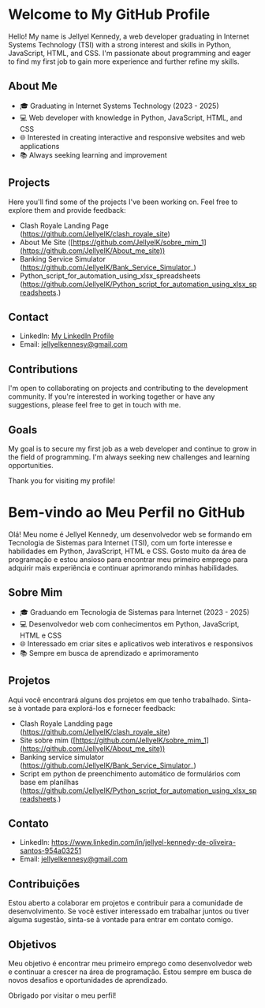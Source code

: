 # Welcome to My GitHub Profile

Hello! My name is Jellyel Kennedy, a web developer graduating in Internet Systems Technology (TSI) with a strong interest and skills in Python, JavaScript, HTML, and CSS. I'm passionate about programming and eager to find my first job to gain more experience and further refine my skills.

## About Me

- 🎓 Graduating in Internet Systems Technology (2023 - 2025)
- 💻 Web developer with knowledge in Python, JavaScript, HTML, and CSS
- 🌐 Interested in creating interactive and responsive websites and web applications
- 📚 Always seeking learning and improvement

## Projects

Here you'll find some of the projects I've been working on. Feel free to explore them and provide feedback:

- Clash Royale Landing Page (https://github.com/JellyelK/clash_royale_site)
- About Me Site ([https://github.com/JellyelK/sobre_mim_1](https://github.com/JellyelK/About_me_site))
- Banking Service Simulator (https://github.com/JellyelK/Bank_Service_Simulator_)
- Python_script_for_automation_using_xlsx_spreadsheets (https://github.com/JellyelK/Python_script_for_automation_using_xlsx_spreadsheets.)

## Contact

- LinkedIn: [My LinkedIn Profile](https://www.linkedin.com/in/jellyel-kennedy-de-oliveira-santos-954a03251)
- Email: jellyelkennesy@gmail.com

## Contributions

I'm open to collaborating on projects and contributing to the development community. If you're interested in working together or have any suggestions, please feel free to get in touch with me.

## Goals

My goal is to secure my first job as a web developer and continue to grow in the field of programming. I'm always seeking new challenges and learning opportunities.

Thank you for visiting my profile!

# Bem-vindo ao Meu Perfil no GitHub

Olá! Meu nome é Jellyel Kennedy, um desenvolvedor web se formando em Tecnologia de Sistemas para Internet (TSI), com um forte interesse e habilidades em Python, JavaScript, HTML e CSS. 
Gosto muito da área de programação e estou ansioso para encontrar meu primeiro emprego para adquirir mais experiência e continuar aprimorando minhas habilidades.

## Sobre Mim

- 🎓 Graduando em Tecnologia de Sistemas para Internet (2023 - 2025)
- 💻 Desenvolvedor web com conhecimentos em Python, JavaScript, HTML e CSS
- 🌐 Interessado em criar sites e aplicativos web interativos e responsivos
- 📚 Sempre em busca de aprendizado e aprimoramento

## Projetos

Aqui você encontrará alguns dos projetos em que tenho trabalhado. Sinta-se à vontade para explorá-los e fornecer feedback:

- Clash Royale Landding page (https://github.com/JellyelK/clash_royale_site)
- Site sobre mim ([https://github.com/JellyelK/sobre_mim_1](https://github.com/JellyelK/About_me_site))
- Banking service simulator (https://github.com/JellyelK/Bank_Service_Simulator_)
- Script em python de preenchimento automático de formulários com base em planilhas (https://github.com/JellyelK/Python_script_for_automation_using_xlsx_spreadsheets.)

## Contato

- LinkedIn: https://www.linkedin.com/in/jellyel-kennedy-de-oliveira-santos-954a03251
- Email: jellyelkennesy@gmail.com

## Contribuições

Estou aberto a colaborar em projetos e contribuir para a comunidade de desenvolvimento. Se você estiver interessado em trabalhar juntos ou tiver alguma sugestão, sinta-se à vontade para entrar em contato comigo.

## Objetivos

Meu objetivo é encontrar meu primeiro emprego como desenvolvedor web e continuar a crescer na área de programação. Estou sempre em busca de novos desafios e oportunidades de aprendizado.

Obrigado por visitar o meu perfil!
